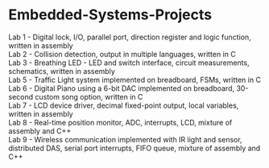 # Embedded-Systems-Projects
Lab 1 - Digital lock, I/O, parallel port, direction register and logic function, written in assembly <br />
Lab 2 - Collision detection, output in multiple languages, written in C <br />
Lab 3 - Breathing LED - LED and switch interface, circuit measurements, schematics, written in assembly <br />
Lab 5 - Traffic Light system implemented on breadboard, FSMs, written in C <br />
Lab 6 - Digital Piano using a 6-bit DAC implemented on breadboard, 30-second custom song option, written in C <br />
Lab 7 - LCD device driver, decimal fixed-point output, local variables, written in assembly <br />
Lab 8 - Real-time position monitor, ADC, interrupts, LCD, mixture of assembly and C++ <br />
Lab 9 - Wireless communication implemented with IR light and sensor, distributed DAS, serial port interrupts, FIFO queue, mixture of assembly and C++
